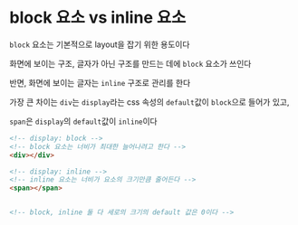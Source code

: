 # **block 요소 vs inline 요소**
`block` 요소는 기본적으로 layout을 잡기 위한 용도이다

화면에 보이는 구조, 글자가 아닌 구조를 만드는 데에 `block` 요소가 쓰인다

반면, 화면에 보이는 글자는 `inline` 구조로 관리를 한다

가장 큰 차이는 `div`는 `display`라는 css 속성의 `default`값이 `block`으로 들어가 있고,

`span`은 `display`의 `default`값이 `inline`이다

```html
<!-- display: block -->
<!-- block 요소는 너비가 최대한 늘어나려고 한다 -->
<div></div>

<!-- display: inline -->
<!-- inline 요소는 너비가 요소의 크기만큼 줄어든다 -->
<span></span>


<!-- block, inline 둘 다 세로의 크기의 default 값은 0이다 -->
```